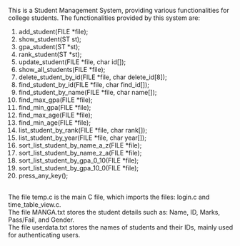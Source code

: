 This is a Student Management System, providing various functionalities for college students. The functionalities provided by this system are:<br />
1. add_student(FILE *file);<br />
2. show_student(ST st);<br />
3. gpa_student(ST *st);<br />
4. rank_student(ST *st);<br />
5. update_student(FILE *file, char id[]);<br />
6. show_all_students(FILE *file);<br />
7. delete_student_by_id(FILE *file, char delete_id[8]);<br />
8. find_student_by_id(FILE *file, char find_id[]);<br />
9. find_student_by_name(FILE *file, char name[]);<br />
10. find_max_gpa(FILE *file);<br />
11. find_min_gpa(FILE *file);<br />
12. find_max_age(FILE *file);<br />
13. find_min_age(FILE *file);<br />
14. list_student_by_rank(FILE *file, char rank[]);<br />
15. list_student_by_year(FILE *file, char year[]);<br />
16. sort_list_student_by_name_a_z(FILE *file);<br />
17. sort_list_student_by_name_z_a(FILE *file);<br />
18. sort_list_student_by_gpa_0_10(FILE *file);<br />
19. sort_list_student_by_gpa_10_0(FILE *file);<br />
20. press_any_key();<br /><br />

The file temp.c is the main C file, which imports the files: login.c and time_table_view.c.<br />
The file MANGA.txt stores the student details such as: Name, ID, Marks, Pass/Fail, and Gender.<br />
The file userdata.txt stores the names of students and their IDs, mainly used for authenticating users.<br />
